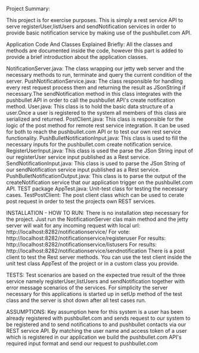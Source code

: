 Project Summary:

This project is for exercise purposes. 
This is simply a rest service API to serve registerUser,listUsers and sendNotification services in order to provide basic notification service by making use of the pushbullet.com API.

Application Code And Classes Explained Briefly:
All the classes and methods are documented inside the code, however this part is added to provide a brief introduction about the application classes.

NotificationServer.java: The class wrapping our jetty web server and the necessary methods to run, terminate and query the current condition of the server.
PushNotificationService.java: The class responsible for handling every rest request process them and returning the result as JSonString if necessary.The sendNotification method in this class integrates with the pushbullet
API in order to call the pushbullet API's create notification method.
User.java: This class is to hold the basic data structure of a user.Once a user is registered to the system all members of this class are serialized and returned.
PostClient.java: This class is responsible for the logic of the post method for remote rest service integration. It can be used for both to reach the pushbullet.com API or to test our own rest service functionality.
PushBulletNotificationInput.java: This class is used to fill the necessary inputs for the pushbullet.com create notification service.
RegisterUserInput.java: This class is used the parse the JSon String input of our registerUser service input published as a Rest service. 
SendNotificationInput.java: This class is used to parse the JSon String of our sendNotification service input published as a Rest service. 
PushBulletNotificationOutput.java: This class is to parse the output of the createNotification service that our application trigger on the pushbullet.com API.
TEST package
AppTest.java: Unit-test class for testing the necessary cases.
TestPostClient: The post client class which can be used to cerate post request in order to test the projects own REST services.


INSTALLATION - HOW TO RUN:
There is no installation step necessary for the project. Just run the NotificationServer clas main method and the jetty server will wait for any incoming request with local url:
http://localhost:8282/notificationservice/
For vote: http://localhost:8282/notificationservice/registeruser
For results: http://localhost:8282/notificationservice/listusers
For results: http://localhost:8282/notificationservice/sendnotification
There is a post client to test the Rest server methods. You can use the test client inside the unit test class AppTest of the project or in a custom class you provide.

TESTS:
Test scenarios are based on the expected true result of the three service namely registerUser,listUsers and sendNotification together with error message scenarios of the services. 
For simplicity the server necessary for this applications is started up in setUp method of the test class and the server is shot down after all test cases run.

ASSUMPTIONS:
Key assumption here for this system is a user has been already registered with pushbullet.com and sends request to our system to be registered and to send notifications to and 
pushbullet contacts via our REST service API. By matching the user name and access token of a user which is registered in our application we build the pushbullet.com API's required 
input format and send our request to pushbullet.com
